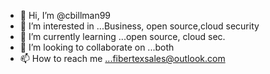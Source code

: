 - 👋 Hi, I’m @cbillman99
- 👀 I’m interested in ...Business, open source,cloud security
- 🌱 I’m currently learning ...open source, cloud sec.
- 💞️ I’m looking to collaborate on ...both
- 📫 How to reach me ...fibertexsales@outlook.com

<!---
cbillman99/cbillman99 is a ✨ special ✨ repository because its `README.md` (this file) appears on your GitHub profile.
You can click the Preview link to take a look at your changes.
--->
